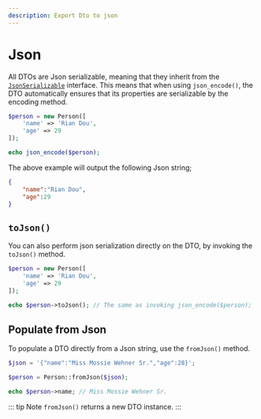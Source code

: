```yaml
---
description: Export Dto to json
---
```


# Json

All DTOs are Json serializable, meaning that they inherit from the [`JsonSerializable`](http://php.net/manual/en/class.jsonserializable.php) interface.
This means that when using `json_encode()`, the DTO automatically ensures that its properties are serializable by the encoding method.

```php
$person = new Person([
    'name' => 'Rian Dou',
    'age' => 29
]);

echo json_encode($person);
```

The above example will output the following Json string;

``` json
{
    "name":"Rian Dou",
    "age":29
}
```

## `toJson()`

You can also perform json serialization directly on the DTO, by invoking the `toJson()` method.

```php
$person = new Person([
    'name' => 'Rian Dou',
    'age' => 29
]);

echo $person->toJson(); // The same as invoking json_encode($person);
```

## Populate from Json

To populate a DTO directly from a Json string, use the `fromJson()` method.

``` php
$json = '{"name":"Miss Mossie Wehner Sr.","age":28}';

$person = Person::fromJson($json);

echo $person->name; // Miss Mossie Wehner Sr.
```

::: tip Note
`fromJson()` returns a new DTO instance.
:::
